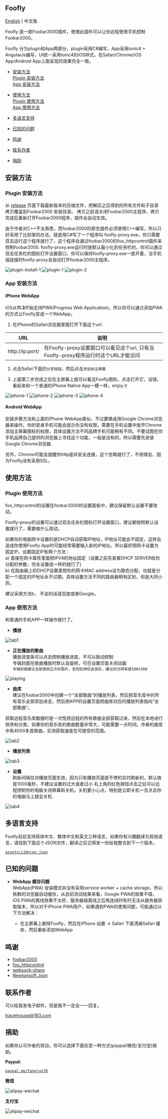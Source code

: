 ## Foofly ##

[English](README.md) | 中文版

Foofly 是一款Foobar2000插件，使用此插件可以让你远程使用手机控制Foobar2000。

Foofly 分为plugin和App两部分，plugin采用C#编写，App采用ionic4 + AngularJs编写，UI统一采用ionic4的iOS样式，在Safari/Chrome/iOS App/Android App上面呈现的效果完全一致。

- [安装方法](#安装方法)  
  [Plugin 安装方法](#Plugin-安装方法)  
  [App 安装方法](#App-安装方法)   

- [使用方法](#使用方法)   
  [Plugin 使用方法](#Plugin-使用方法)  
  [App 使用方法](#App-使用方法)   

- [多语言支持](#多语言支持)

- [已知的问题](#已知的问题)

- [鸣谢](#鸣谢)

- [联系作者](#联系作者)

- [捐助](#捐助)

## 安装方法 ##

### Plugin 安装方法 ###

从 [release](https://github.com/tracemouse/Foofly/releases) 页面下载最新版本的压缩文件，把解压之后得到的所有文件和子目录拷贝覆盖到Foobar2000 安装目录。 拷贝之前请关闭Foobar2000主程序，拷贝完成后重新打开Foobar2000程序，插件会自动生效。  

由于作者对C++不太熟悉，而foobar2000的原生插件必须使用C++编写，所以只好采用了比较笨的办法，就是用C#写了一个程序叫 foofly-proxy.exe，你只需要双击运行这个程序就行了，这个程序会通过foobar2000的foo_httpcontrol插件来控制foobar2000.  foofly-proxy.exe运行时是默认最小化到任务栏的，你可以通过双击任务栏的图标打开设置窗口，你可以保持foofly-proxy.exe一直开着，当手机端连接时foofly-proxy会自动打开foobar2000主程序。

![plugin-install-1](https://tracemouse.github.io/Foofly/assets/img/plugin-install.jpg)
![plugin-1](https://tracemouse.github.io/Foofly/assets/img/foo_httpcontrol.jpg)
![plugin-2](https://tracemouse.github.io/Foofly/assets/img/foofly-proxy.jpg)

### App 安装方法 ###

#### iPhone WebApp ####

iOS从**11.3**开始支持PWA(Progress Web Application)，所以你可以通过添加PWA的方式让Foofly变成一个WebApp。  
 
1) 在iPhone的Safari浏览器里面打开下面这个url:

URL  | 说明
 ---- | -----  
http://ip:port/  |  在Foofly-proxy设置窗口可以看见这个url, 只有当Foofly-proxy程序运行时这个URL才能访问

2) 点击Safari下面的`分享按钮`，然后点击`添加到主屏幕`

3) 上面第二步完成之后在主屏幕上就可以看见Foofly图标，点击打开它，没错，看起来和一个普通的iPhone Native App一模一样，enjoy it

![iphone-1](https://tracemouse.github.io/Foofly/assets/img/iphone-1.jpg)
![iphone-2](https://tracemouse.github.io/Foofly/assets/img/iphone-2.jpg)
![iphone-3](https://tracemouse.github.io/Foofly/assets/img/iphone-3.jpg)
![iphone-4](https://tracemouse.github.io/Foofly/assets/img/iphone-4.jpg)

#### Android WebApp ####

安装步骤方法和上面的iPhone WebApp类似，不过要换成用Google Chrome浏览器来操作。你的安桌手机可能会提示你没有权限，需要在手机设置中放开Chrome添加主屏幕图标的权限，具体设置方法不同品牌手机可能稍有不同。不要试图在你手机品牌自己提供的浏览器上寻找这个功能，一般是没有的，所以需要先安装Google Chrome浏览器.  

另外，Chrome可能会提醒你http是非安全连接，这个忽略就行了，不用理会，因为Foofly没有采用SSL。


## 使用方法 ##

### Plugin 使用方法 ###

foo_httpcontrol的设置在foobar2000的设置面板中，建议保留默认设置不要改动。

Foofly-proxy的设置可以通过双击任务栏图标打开设置窗口，建议都按照默认设置就行了，需要做什么改动。

如果你的电脑网卡设置的是DHCP自动获取IP地址，IP地址可能会不固定，这样会造成你使用Foofly App时可能经常需要输入新的IP地址，所以最好把网卡设置为固定IP。设置固定IP有两个方法：  
a) 直接在网卡属性里面把IPV4的地址固定（设置之前先查看DHCP SERVER给你分配的参数，完全设置成一样的就行了)   
b) 在路由器上的DHCP设置里把你的网卡MAC address设为静态分配，也就是分配一个固定的IP地址永不过期。具体设置方法不同的路由器稍有区别，但是大同小异。  

建议采用方法b， 不会的话请百度或者Google。


### App 使用方法 ###
和普通的手机APP一样操作就行了。


- **播放**    

![tab1](https://tracemouse.github.io/Foofly/assets/img/tab1.jpg)


- **正在播放的歌曲**    
播放进度条可以点击控制播放进度，不可以拖动控制  
专辑封面在歌曲播放时默认会旋转，可在设置页面关闭动画  
`专辑封面建议全部使用正方形图片，否则拉伸后会变形，建议的分辨率是500x500`

![playing](https://tracemouse.github.io/Foofly/assets/img/playing.jpg)


- **曲库**    
建议在foobar2000中创建一个“全部歌曲”的播放列表，然后把音乐库中的所有音乐全部添加进去，然后把APP的设置页面把曲库对应的播放列表指向“全部歌曲”。

获取远程音乐库数据时是一次性把远程的所有歌曲全部获取过来，然后在本地进行排序和分类，如果你的音乐库的歌曲数量非常大，可能需要一点时间。作者的曲库中有4000多首歌曲，实测获取速度在可接受的范围。  

![tab2](https://tracemouse.github.io/Foofly/assets/img/tab2.jpg)


- **播放列表**        

![tab3](https://tracemouse.github.io/Foofly/assets/img/tab3.jpg)


- **设置**  
刷新间隔仅对播放页面生效，因为只有播放页面是不停的实时刷新的，默认值是1000毫秒，不建议设置的过大或者过小 
右上角的红色按钮点击之后可以远程控制你的电脑关闭屏幕和关机，关机要小心点，特别是立即关机一旦点击你的电脑马上就会关机

![tab4](https://tracemouse.github.io/Foofly/assets/img/tab4.jpg)


## 多语言支持 ##

Foofly目前支持简体中文、繁体中文和英文三种语言，如果你有兴趣翻译为其他语言，请找到下面这个JSON文件，翻译之后记得发一份给我整合到下一个版本。

[`assets\i18n\en.json`](https://tracemouse.github.io/Foofly/assets/i18n/en.json)

## 已知的问题 ##

- **WebApp 缓存问题**  
WebApp(PWA) 安装模式并没有采用service worker + cache storage，所以依赖的浏览器自动缓存，从目前测试结果来看，Google PWA的效果不错，iOS PWA的离线效果不太好，服务器端离线之后再连线时有时无法从服务器获取版本，所以对于iPhone PWA用户，如果遇到PWA的使用问题，可能通过以下方法解决：

   - 在主屏幕上删除Foofly，然后在iPhone 设置 -> Safari 下面清掉Safari 缓存，然后重新添加WebApp


## 鸣谢 ##

- [foobar2000](http://www.foobar2000.org/) 
- [foo_httpcontrol](http://wiki.hydrogenaud.io/index.php?title=Foobar2000:Components_0.9/HTTP_Control_(foo_httpcontrol))
- [websock-sharp](https://github.com/sta/websocket-sharp)
- [Newtonsoft.Json](https://github.com/JamesNK/Newtonsoft.Json)


## 联系作者 ##

可以给我发电子邮件，但是我不一定会一一回复。  

<tracemouse@163.com>

## 捐助 ##

如果你认可作者的劳动，你可以选择下面任意一种方式(paypal/微信/支付宝)捐助。

**Paypal:**  

[`paypal.me/Yangjun78`](https://paypal.me/Yangjun78)

**微信**

![alipay-wechat](https://tracemouse.github.io/Foofly/assets/img/wechat.png)

**支付宝**

![alipay-wechat](https://tracemouse.github.io/Foofly/assets/img/alipay.png)